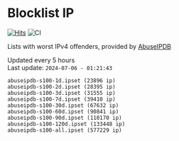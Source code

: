 # Blocklist IP

[![Hits](https://hits.seeyoufarm.com/api/count/incr/badge.svg?url=https%3A%2F%2Fgithub.com%2Fborestad%2Fblocklist-ip%2F&count_bg=%2379C83D&title_bg=%23555555&icon=&icon_color=%23E7E7E7&title=hits&edge_flat=false)](https://hits.seeyoufarm.com)  ![CI](https://img.shields.io/github/workflow/status/borestad/blocklist-ip/CI?style=flat-square)

Lists with worst IPv4 offenders, provided by [AbuseIPDB](https://www.abuseipdb.com/)

<!-- FOOTER-PLACEHOLDER -->
Updated every 5 hours<br>
Last update: `2024-07-06 - 01:21:43`
```
abuseipdb-s100-1d.ipset (23896 ip)
abuseipdb-s100-2d.ipset (28395 ip)
abuseipdb-s100-3d.ipset (31555 ip)
abuseipdb-s100-7d.ipset (39410 ip)
abuseipdb-s100-30d.ipset (67632 ip)
abuseipdb-s100-60d.ipset (90841 ip)
abuseipdb-s100-90d.ipset (110170 ip)
abuseipdb-s100-120d.ipset (133448 ip)
abuseipdb-s100-all.ipset (577229 ip)
```
